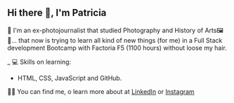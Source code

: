 ## Hi there 👋, I'm Patricia

📸 I'm an ex-photojournalist that studied Photography and History of Arts🖼️🎨... that now is trying to learn all kind of new things (for me) in a Full Stack development Bootcamp with Factoria F5 (1100 hours) without loose my hair.

_ 💻 Skills on learning: 
 * HTML, CSS, JavaScript and GitHub.

👩‍💻 You can find me, o learn more about at [LinkedIn](www.linkedin.com/in/patricia-fernández-bregón-a1565026) or [Instagram](https://www.instagram.com/patriciabregon/)

